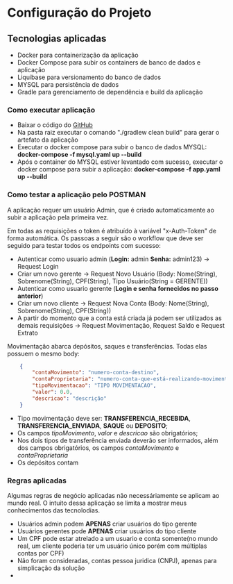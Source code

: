 # Configuração do Projeto #

## Tecnologias aplicadas ##
* Docker para containerização da aplicação
* Docker Compose para subir os containers de banco de dados e aplicação
* Liquibase para versionamento do banco de dados
* MYSQL para persistência de dados
* Gradle para gerenciamento de dependência e build da aplicação

### Como executar aplicação ###

* Baixar o código do [GitHub](https://github.com/)
* Na pasta raiz executar o comando "./gradlew clean build" para gerar o artefato da aplicação
* Executar o docker compose para subir o banco de dados MYSQL: **docker-compose -f mysql.yaml up --build**
* Após o container do MYSQL estiver levantado com sucesso, executar o docker compose para subir a aplicação: **docker-compose -f app.yaml up --build**


### Como testar a aplicação pelo POSTMAN ###
A aplicação requer um usuário Admin, que é criado automaticamente ao subir a aplicação pela primeira vez.

Em todas as requisições o token é atribuído à variável "x-Auth-Token" de forma automática. 
Os passoas a seguir são o workflow que deve ser seguido para testar todos os endpoints com sucesso:

* Autenticar como usuario admin (**Login:** admin **Senha:** admin123) -> Request Login
* Criar um novo gerente -> Request Novo Usuário (Body: Nome(String), Sobrenome(String), CPF(String), Tipo Usuário(String = GERENTE))
* Autenticar como usuario gerente (**Login e senha fornecidos no passo anterior**)
* Criar um novo cliente -> Request Nova Conta (Body: Nome(String), Sobrenome(String), CPF(String))
* A partir do momento que a conta está criada já podem ser utilizados as demais requisições -> Request Movimentação, Request Saldo e Request Extrato

Movimentação abarca depósitos, saques e transferências. Todas elas possuem o mesmo body:

```json
    {
        "contaMovimento": "numero-conta-destino",
        "contaProprietaria": "numero-conta-que-está-realizando-movimentação",
        "tipoMovimentacao": "TIPO MOVIMENTACAO",
        "valor": 0.0,
        "descricao": "descrição"
    }
```

* Tipo movimentação deve ser: **TRANSFERENCIA_RECEBIDA**, **TRANSFERENCIA_ENVIADA**, **SAQUE** ou **DEPOSITO**;
* Os campos _tipoMovimento_, _valor_ e _descricao_ são obrigatórios;
* Nos dois tipos de transferência enviada deverão ser informados, além dos campos obrigatórios, os campos _contaMovimento_ e _contaProprietaria_
* Os depósitos contam


### Regras aplicadas ###
Algumas regras de negócio aplicadas não necessáriamente se aplicam ao mundo real. O intuito dessa aplicação se limita a mostrar meus conhecimentos das tecnolodias.

* Usuários admin podem **APENAS** criar usuários do tipo gerente
* Usuários gerentes pode **APENAS** criar usuários do tipo cliente
* Um CPF pode estar atrelado a um usuario e conta somente(no mundo real, um cliente poderia ter um usuário único porém com múltiplas contas por CPF) 
* Não foram consideradas, contas pessoa juridica (CNPJ), apenas para simplicação da solução
* 
